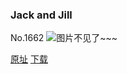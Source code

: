 ### Jack and Jill
No.1662
![图片不见了~~~](https://imgs.xkcd.com/comics/jack_and_jill.png)

[原址](https://xkcd.com//1662) [下载](https://imgs.xkcd.com/comics/jack_and_jill.png)

